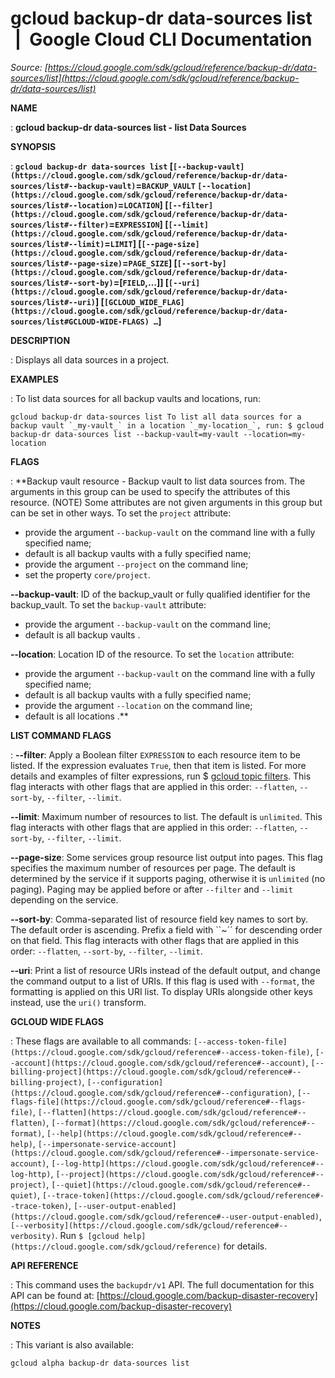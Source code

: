 # gcloud backup-dr data-sources list  |  Google Cloud CLI Documentation

*Source: [https://cloud.google.com/sdk/gcloud/reference/backup-dr/data-sources/list](https://cloud.google.com/sdk/gcloud/reference/backup-dr/data-sources/list)*

**NAME**

: **gcloud backup-dr data-sources list - list Data Sources**

**SYNOPSIS**

: **`gcloud backup-dr data-sources list` [`[--backup-vault](https://cloud.google.com/sdk/gcloud/reference/backup-dr/data-sources/list#--backup-vault)`=`BACKUP_VAULT` `[--location](https://cloud.google.com/sdk/gcloud/reference/backup-dr/data-sources/list#--location)`=`LOCATION`] [`[--filter](https://cloud.google.com/sdk/gcloud/reference/backup-dr/data-sources/list#--filter)`=`EXPRESSION`] [`[--limit](https://cloud.google.com/sdk/gcloud/reference/backup-dr/data-sources/list#--limit)`=`LIMIT`] [`[--page-size](https://cloud.google.com/sdk/gcloud/reference/backup-dr/data-sources/list#--page-size)`=`PAGE_SIZE`] [`[--sort-by](https://cloud.google.com/sdk/gcloud/reference/backup-dr/data-sources/list#--sort-by)`=[`FIELD`,…]] [`[--uri](https://cloud.google.com/sdk/gcloud/reference/backup-dr/data-sources/list#--uri)`] [`[GCLOUD_WIDE_FLAG](https://cloud.google.com/sdk/gcloud/reference/backup-dr/data-sources/list#GCLOUD-WIDE-FLAGS) …`]**

**DESCRIPTION**

: Displays all data sources in a project.

**EXAMPLES**

: To list data sources for all backup vaults and locations, run:
```
gcloud backup-dr data-sources list To list all data sources for a backup vault `_my-vault_` in a location `_my-location_`, run: $ gcloud backup-dr data-sources list --backup-vault=my-vault --location=my-location
```

**FLAGS**

: **Backup vault resource - Backup vault to list data sources from. The arguments in
this group can be used to specify the attributes of this resource. (NOTE) Some
attributes are not given arguments in this group but can be set in other ways.
To set the `project` attribute:

- provide the argument `--backup-vault` on the command line with a
fully specified name;
- default is all backup vaults with a fully specified name;
- provide the argument `--project` on the command line;
- set the property `core/project`.

**--backup-vault**:
ID of the backup_vault or fully qualified identifier for the backup_vault.
To set the `backup-vault` attribute:

- provide the argument `--backup-vault` on the command line;
- default is all backup vaults .

**--location**:
Location ID of the resource.
To set the `location` attribute:

- provide the argument `--backup-vault` on the command line with a
fully specified name;
- default is all backup vaults with a fully specified name;
- provide the argument `--location` on the command line;
- default is all locations .**

**LIST COMMAND FLAGS**

: **--filter**:
Apply a Boolean filter `EXPRESSION` to each resource item
to be listed. If the expression evaluates `True`, then that item is
listed. For more details and examples of filter expressions, run $ [gcloud topic filters](https://cloud.google.com/sdk/gcloud/reference/topic/filters). This flag
interacts with other flags that are applied in this order:
`--flatten`, `--sort-by`, `--filter`,
`--limit`.

**--limit**:
Maximum number of resources to list. The default is `unlimited`. This
flag interacts with other flags that are applied in this order:
`--flatten`, `--sort-by`, `--filter`,
`--limit`.

**--page-size**:
Some services group resource list output into pages. This flag specifies the
maximum number of resources per page. The default is determined by the service
if it supports paging, otherwise it is `unlimited` (no paging).
Paging may be applied before or after `--filter` and
`--limit` depending on the service.

**--sort-by**:
Comma-separated list of resource field key names to sort by. The default order
is ascending. Prefix a field with ``~´´ for descending order on that
field. This flag interacts with other flags that are applied in this order:
`--flatten`, `--sort-by`, `--filter`,
`--limit`.

**--uri**:
Print a list of resource URIs instead of the default output, and change the
command output to a list of URIs. If this flag is used with
`--format`, the formatting is applied on this URI list. To display
URIs alongside other keys instead, use the `uri()` transform.

**GCLOUD WIDE FLAGS**

: These flags are available to all commands: `[--access-token-file](https://cloud.google.com/sdk/gcloud/reference#--access-token-file)`,
`[--account](https://cloud.google.com/sdk/gcloud/reference#--account)`, `[--billing-project](https://cloud.google.com/sdk/gcloud/reference#--billing-project)`,
`[--configuration](https://cloud.google.com/sdk/gcloud/reference#--configuration)`,
`[--flags-file](https://cloud.google.com/sdk/gcloud/reference#--flags-file)`,
`[--flatten](https://cloud.google.com/sdk/gcloud/reference#--flatten)`, `[--format](https://cloud.google.com/sdk/gcloud/reference#--format)`, `[--help](https://cloud.google.com/sdk/gcloud/reference#--help)`, `[--impersonate-service-account](https://cloud.google.com/sdk/gcloud/reference#--impersonate-service-account)`,
`[--log-http](https://cloud.google.com/sdk/gcloud/reference#--log-http)`,
`[--project](https://cloud.google.com/sdk/gcloud/reference#--project)`, `[--quiet](https://cloud.google.com/sdk/gcloud/reference#--quiet)`, `[--trace-token](https://cloud.google.com/sdk/gcloud/reference#--trace-token)`, `[--user-output-enabled](https://cloud.google.com/sdk/gcloud/reference#--user-output-enabled)`,
`[--verbosity](https://cloud.google.com/sdk/gcloud/reference#--verbosity)`.
Run `$ [gcloud help](https://cloud.google.com/sdk/gcloud/reference)` for details.

**API REFERENCE**

: This command uses the `backupdr/v1` API. The full documentation for
this API can be found at: [https://cloud.google.com/backup-disaster-recovery](https://cloud.google.com/backup-disaster-recovery)

**NOTES**

: This variant is also available:

```
gcloud alpha backup-dr data-sources list
```